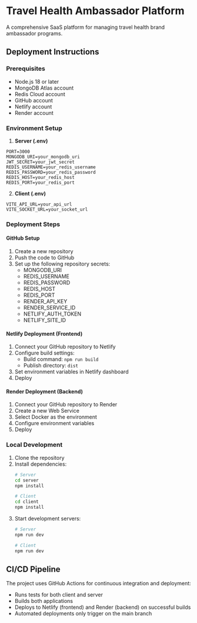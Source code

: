 # Travel Health Ambassador Platform

A comprehensive SaaS platform for managing travel health brand ambassador programs.

## Deployment Instructions

### Prerequisites
- Node.js 18 or later
- MongoDB Atlas account
- Redis Cloud account
- GitHub account
- Netlify account
- Render account

### Environment Setup

1. **Server (.env)**
```env
PORT=3000
MONGODB_URI=your_mongodb_uri
JWT_SECRET=your_jwt_secret
REDIS_USERNAME=your_redis_username
REDIS_PASSWORD=your_redis_password
REDIS_HOST=your_redis_host
REDIS_PORT=your_redis_port
```

2. **Client (.env)**
```env
VITE_API_URL=your_api_url
VITE_SOCKET_URL=your_socket_url
```

### Deployment Steps

#### GitHub Setup
1. Create a new repository
2. Push the code to GitHub
3. Set up the following repository secrets:
   - MONGODB_URI
   - REDIS_USERNAME
   - REDIS_PASSWORD
   - REDIS_HOST
   - REDIS_PORT
   - RENDER_API_KEY
   - RENDER_SERVICE_ID
   - NETLIFY_AUTH_TOKEN
   - NETLIFY_SITE_ID

#### Netlify Deployment (Frontend)
1. Connect your GitHub repository to Netlify
2. Configure build settings:
   - Build command: `npm run build`
   - Publish directory: `dist`
3. Set environment variables in Netlify dashboard
4. Deploy

#### Render Deployment (Backend)
1. Connect your GitHub repository to Render
2. Create a new Web Service
3. Select Docker as the environment
4. Configure environment variables
5. Deploy

### Local Development
1. Clone the repository
2. Install dependencies:
   ```bash
   # Server
   cd server
   npm install

   # Client
   cd client
   npm install
   ```
3. Start development servers:
   ```bash
   # Server
   npm run dev

   # Client
   npm run dev
   ```

## CI/CD Pipeline

The project uses GitHub Actions for continuous integration and deployment:
- Runs tests for both client and server
- Builds both applications
- Deploys to Netlify (frontend) and Render (backend) on successful builds
- Automated deployments only trigger on the main branch
